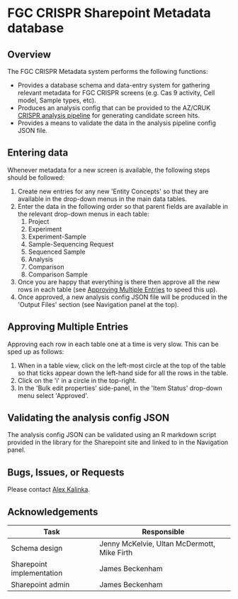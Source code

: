 # FGC CRISPR Sharepoint Metadata database

## Overview

The FGC CRISPR Metadata system performs the following functions:

* Provides a database schema and data-entry system for gathering relevant metadata for FGC CRISPR screens (e.g. Cas 9 activity, Cell model, Sample types, etc).
* Produces an analysis config that can be provided to the AZ/CRUK [CRISPR analysis pipeline](https://bitbucket.astrazeneca.com/projects/DA/repos/az-cruk-crispr-pipeline/browse) for generating candidate screen hits.
* Provides a means to validate the data in the analysis pipeline config JSON file.

## Entering data

Whenever metadata for a new screen is available, the following steps should be followed:

1. Create new entries for any new 'Entity Concepts' so that they are available in the drop-down menus in the main data tables.
2. Enter the data in the following order so that parent fields are available in the relevant drop-down menus in each table:
    1. Project
    2. Experiment
    3. Experiment-Sample
    4. Sample-Sequencing Request
    5. Sequenced Sample
    6. Analysis
    7. Comparison
    8. Comparison Sample
3. Once you are happy that everything is there then approve all the new rows in each table (see [Approving Multiple Entries](#apprv) to speed this up).
4. Once approved, a new analysis config JSON file will be produced in the 'Output Files' section (see Navigation panel at the top).

## <a name="apprv"></a>Approving Multiple Entries

Approving each row in each table one at a time is very slow. This can be sped up as follows:

1. When in a table view, click on the left-most circle at the top of the table so that ticks appear down the left-hand side for all the rows in the table.
2. Click on the 'i' in a circle in the top-right.
3. In the 'Bulk edit properties' side-panel, in the 'Item Status' drop-down menu select 'Approved'.

## Validating the analysis config JSON

The analysis config JSON can be validated using an R markdown script provided in the library for the Sharepoint site and linked to in the Navigation panel.

## Bugs, Issues, or Requests

Please contact [Alex Kalinka](mailto:alex.kalinka@cancer.org.uk).

## Acknowledgements

|Task|Responsible|
---|---|
|Schema design|Jenny McKelvie, Ultan McDermott, Mike Firth|
|Sharepoint implementation|James Beckenham|
|Sharepoint admin|James Beckenham|

